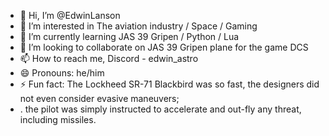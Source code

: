 - 👋 Hi, I’m @EdwinLanson
- 👀 I’m interested in The aviation industry / Space / Gaming
- 🌱 I’m currently learning JAS 39 Gripen / Python / Lua
- 💞️ I’m looking to collaborate on JAS 39 Gripen plane for the game DCS
- 📫 How to reach me, Discord - edwin_astro
- 😄 Pronouns: he/him
- ⚡ Fun fact: The Lockheed SR-71 Blackbird was so fast, the designers did not even consider evasive maneuvers;
- .             the pilot was simply instructed to accelerate and out-fly any threat, including missiles.

<!---
EdwinLanson/EdwinLanson is a ✨ special ✨ repository because its `README.md` (this file) appears on your GitHub profile.
You can click the Preview link to take a look at your changes.
--->
